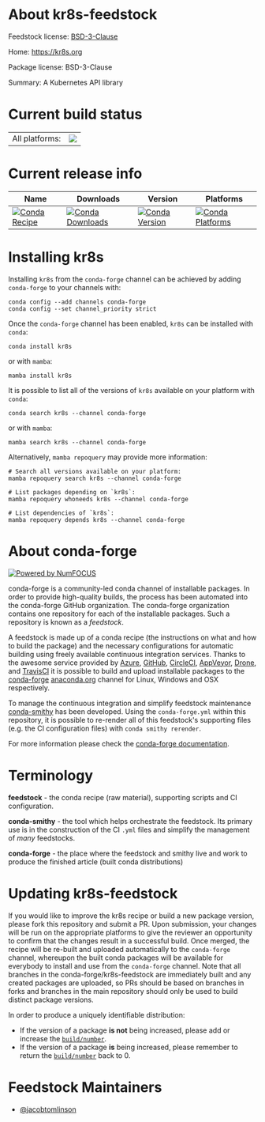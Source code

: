 About kr8s-feedstock
====================

Feedstock license: [BSD-3-Clause](https://github.com/conda-forge/kr8s-feedstock/blob/main/LICENSE.txt)

Home: https://kr8s.org

Package license: BSD-3-Clause

Summary: A Kubernetes API library

Current build status
====================


<table><tr><td>All platforms:</td>
    <td>
      <a href="https://dev.azure.com/conda-forge/feedstock-builds/_build/latest?definitionId=19672&branchName=main">
        <img src="https://dev.azure.com/conda-forge/feedstock-builds/_apis/build/status/kr8s-feedstock?branchName=main">
      </a>
    </td>
  </tr>
</table>

Current release info
====================

| Name | Downloads | Version | Platforms |
| --- | --- | --- | --- |
| [![Conda Recipe](https://img.shields.io/badge/recipe-kr8s-green.svg)](https://anaconda.org/conda-forge/kr8s) | [![Conda Downloads](https://img.shields.io/conda/dn/conda-forge/kr8s.svg)](https://anaconda.org/conda-forge/kr8s) | [![Conda Version](https://img.shields.io/conda/vn/conda-forge/kr8s.svg)](https://anaconda.org/conda-forge/kr8s) | [![Conda Platforms](https://img.shields.io/conda/pn/conda-forge/kr8s.svg)](https://anaconda.org/conda-forge/kr8s) |

Installing kr8s
===============

Installing `kr8s` from the `conda-forge` channel can be achieved by adding `conda-forge` to your channels with:

```
conda config --add channels conda-forge
conda config --set channel_priority strict
```

Once the `conda-forge` channel has been enabled, `kr8s` can be installed with `conda`:

```
conda install kr8s
```

or with `mamba`:

```
mamba install kr8s
```

It is possible to list all of the versions of `kr8s` available on your platform with `conda`:

```
conda search kr8s --channel conda-forge
```

or with `mamba`:

```
mamba search kr8s --channel conda-forge
```

Alternatively, `mamba repoquery` may provide more information:

```
# Search all versions available on your platform:
mamba repoquery search kr8s --channel conda-forge

# List packages depending on `kr8s`:
mamba repoquery whoneeds kr8s --channel conda-forge

# List dependencies of `kr8s`:
mamba repoquery depends kr8s --channel conda-forge
```


About conda-forge
=================

[![Powered by
NumFOCUS](https://img.shields.io/badge/powered%20by-NumFOCUS-orange.svg?style=flat&colorA=E1523D&colorB=007D8A)](https://numfocus.org)

conda-forge is a community-led conda channel of installable packages.
In order to provide high-quality builds, the process has been automated into the
conda-forge GitHub organization. The conda-forge organization contains one repository
for each of the installable packages. Such a repository is known as a *feedstock*.

A feedstock is made up of a conda recipe (the instructions on what and how to build
the package) and the necessary configurations for automatic building using freely
available continuous integration services. Thanks to the awesome service provided by
[Azure](https://azure.microsoft.com/en-us/services/devops/), [GitHub](https://github.com/),
[CircleCI](https://circleci.com/), [AppVeyor](https://www.appveyor.com/),
[Drone](https://cloud.drone.io/welcome), and [TravisCI](https://travis-ci.com/)
it is possible to build and upload installable packages to the
[conda-forge](https://anaconda.org/conda-forge) [anaconda.org](https://anaconda.org/)
channel for Linux, Windows and OSX respectively.

To manage the continuous integration and simplify feedstock maintenance
[conda-smithy](https://github.com/conda-forge/conda-smithy) has been developed.
Using the ``conda-forge.yml`` within this repository, it is possible to re-render all of
this feedstock's supporting files (e.g. the CI configuration files) with ``conda smithy rerender``.

For more information please check the [conda-forge documentation](https://conda-forge.org/docs/).

Terminology
===========

**feedstock** - the conda recipe (raw material), supporting scripts and CI configuration.

**conda-smithy** - the tool which helps orchestrate the feedstock.
                   Its primary use is in the construction of the CI ``.yml`` files
                   and simplify the management of *many* feedstocks.

**conda-forge** - the place where the feedstock and smithy live and work to
                  produce the finished article (built conda distributions)


Updating kr8s-feedstock
=======================

If you would like to improve the kr8s recipe or build a new
package version, please fork this repository and submit a PR. Upon submission,
your changes will be run on the appropriate platforms to give the reviewer an
opportunity to confirm that the changes result in a successful build. Once
merged, the recipe will be re-built and uploaded automatically to the
`conda-forge` channel, whereupon the built conda packages will be available for
everybody to install and use from the `conda-forge` channel.
Note that all branches in the conda-forge/kr8s-feedstock are
immediately built and any created packages are uploaded, so PRs should be based
on branches in forks and branches in the main repository should only be used to
build distinct package versions.

In order to produce a uniquely identifiable distribution:
 * If the version of a package **is not** being increased, please add or increase
   the [``build/number``](https://docs.conda.io/projects/conda-build/en/latest/resources/define-metadata.html#build-number-and-string).
 * If the version of a package **is** being increased, please remember to return
   the [``build/number``](https://docs.conda.io/projects/conda-build/en/latest/resources/define-metadata.html#build-number-and-string)
   back to 0.

Feedstock Maintainers
=====================

* [@jacobtomlinson](https://github.com/jacobtomlinson/)


